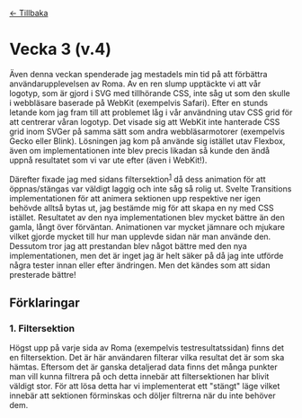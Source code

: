 [← Tillbaka](../README.md)

# Vecka 3 (v.4)

Även denna veckan spenderade jag mestadels min tid på att förbättra användarupplevelsen av Roma. Av en ren slump upptäckte vi att vår logotyp, som är gjord i SVG med tillhörande CSS, inte såg ut som den skulle i webbläsare baserade på WebKit (exempelvis Safari). Efter en stunds letande kom jag fram till att problemet låg i vår användning utav CSS grid för att centrerar våran logotyp. Det visade sig att WebKit inte hanterade CSS grid inom SVGer på samma sätt som andra webbläsarmotorer (exempelvis Gecko eller Blink). Lösningen jag kom på använde sig istället utav Flexbox, även om implementationen inte blev precis likadan så kunde den ändå uppnå resultatet som vi var ute efter (även i WebKit!).

Därefter fixade jag med sidans filtersektion<sup>[1](#1-filtersektion)</sup> då dess animation för att öppnas/stängas var väldigt laggig och inte såg så rolig ut. Svelte Transitions implementationen för att animera sektionen upp respektive ner igen behövde alltså bytas ut, jag bestämde mig för att skapa en ny med CSS istället. Resultatet av den nya implementationen blev mycket bättre än den gamla, långt över förväntan. Animationen var mycket jämnare och mjukare vilket gjorde mycket till hur man upplevde sidan när man använde den. Dessutom tror jag att prestandan blev något bättre med den nya implementationen, men det är inget jag är helt säker på då jag inte utförde några tester innan eller efter ändringen. Men det kändes som att sidan presterade bättre!

## Förklaringar

### 1. Filtersektion

Högst upp på varje sida av Roma (exempelvis testresultatssidan) finns det en filtersektion. Det är här användaren filterar vilka resultat det är som ska hämtas. Eftersom det är ganska detaljerad data finns det många punkter man vill kunna filtrera på och detta innebär att filtersektionen har blivit väldigt stor. För att lösa detta har vi implementerat ett "stängt" läge vilket innebär att sektionen förminskas och döljer filtrerna när du inte behöver dem.
